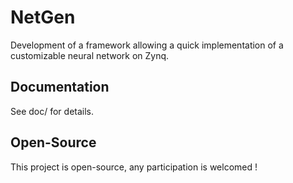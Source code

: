 # NetGen
Development of a framework allowing a quick implementation of a customizable neural network on Zynq.

## Documentation
See doc/ for details. 

## Open-Source
This project is open-source, any participation is welcomed !

